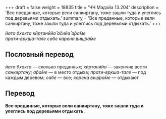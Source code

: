 +++
draft = false
weight = 18835
title = 'ЧЧ Мадхйа 13.204'
description = 'Все преданные, которые вели санкиртану, тоже зашли туда и улеглись под деревьями отдыхать.'
summary = 'Все преданные, которые вели санкиртану, тоже зашли туда и улеглись под деревьями отдыхать.'
+++

_йата бхакта кӣртанӣйа̄ а̄сийа̄ а̄ра̄ме  
прати-вр̣кша-тале сабе карена виш́ра̄ме_

## Пословный перевод

_йата_ _бхакта_ — сколько преданных; _кӣртанӣйа̄_ — закончив вести _санкиртану_; _а̄ра̄ме_ — в место отдыха; _прати_\-_вр̣кша_\-_тале_ — под каждым деревом; _сабе_ — все; _карена_ _виш́ра̄ме_ — отдыхают.

## Перевод

**Все преданные, которые вели санкиртану, тоже зашли туда и улеглись под деревьями отдыхать.**
